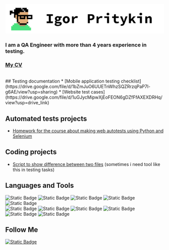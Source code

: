 ![Header](https://github.com/TrickStealer/TrickStealer/blob/main/assets/header.png)

### I am a QA Engineer with more than 4 years experience in testing.

### [My CV](https://drive.google.com/file/d/1Aeo70bQWwPkDttqR5fnwSG-dYNGJZjnb/view?usp=sharing)
<br/>
## Testing documentation
* [Mobile application testing checklist](https://drive.google.com/file/d/1bZmJuO6UUETnWhzSQZRrzqPaP7l-g6AE/view?usp=sharing)
* [Website test cases](https://drive.google.com/file/d/1uGJycMipwXjEoFEON6gDZfFfAXEXDRHq/view?usp=drive_link)

## Automated tests projects

* [Homework for the course about making web autotests using Python and Selenium ](https://github.com/TrickStealer/Stepik_auto_tests_course)

## Coding projects
* [Script to show difference between two files](https://github.com/TrickStealer/text_files_difference) (sometimes i need tool like this in testing tasks)

## Languages and Tools
![Static Badge](https://img.shields.io/badge/python-white?style=for-the-badge&logo=python) ![Static Badge](https://img.shields.io/badge/java_script-white?style=for-the-badge&logo=javascript) ![Static Badge](https://img.shields.io/badge/C%2FC%2B%2B-white?style=for-the-badge&logo=C%2B%2B&logoColor=%23039) ![Static Badge](https://img.shields.io/badge/Selenium_WebDriver-white?style=for-the-badge&logo=selenium) ![Static Badge](https://img.shields.io/badge/SQL-white?style=for-the-badge)  
![Static Badge](https://img.shields.io/badge/Jira-white?style=for-the-badge&logo=Jira&logoColor=%2306c) ![Static Badge](https://img.shields.io/badge/Git-white?style=for-the-badge&logo=Git) ![Static Badge](https://img.shields.io/badge/Perforce-white?style=for-the-badge&logo=Perforce&logoColor=black) ![Static Badge](https://img.shields.io/badge/Postman-white?style=for-the-badge&logo=Postman) ![Static Badge](https://img.shields.io/badge/Linux-white?style=for-the-badge&logo=Linux&logoColor=black) ![Static Badge](https://img.shields.io/badge/Cypress-white?style=for-the-badge&logo=Cypress&logoColor=black)

## Follow Me
[![Static Badge](https://img.shields.io/badge/Linked_In-white?style=for-the-badge&logo=linkedin&logoColor=%2306c&link=%3Cobject%3Ehttps%3A%2F%2Fwww.linkedin.com%2Fin%2Figor-pritykin-70152430b%2F%3C%2Fobject%3E)](https://www.linkedin.com/in/igor-pritykin-70152430b/)
